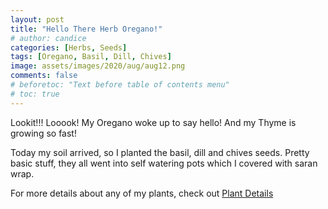 ```yaml
---
layout: post
title: "Hello There Herb Oregano!"
# author: candice
categories: [Herbs, Seeds]
tags: [Oregano, Basil, Dill, Chives]
image: assets/images/2020/aug/aug12.png
comments: false
# beforetoc: "Text before table of contents menu"
# toc: true
---
```


Lookit!!! Looook! My Oregano woke up to say hello! And my Thyme is growing so fast!

Today my soil arrived, so I planted the basil, dill and chives seeds. Pretty basic stuff, they all went into self watering pots which I covered with saran wrap.

For more details about any of my plants, check out [Plant Details](../details)
